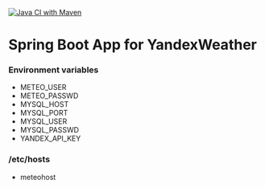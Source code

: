 [![Java CI with Maven](https://github.com/m4j-git/meteo-ya/actions/workflows/maven.yml/badge.svg)](https://github.com/m4j-git/meteo-ya/actions/workflows/maven.yml)

# Spring Boot App for YandexWeather

### Environment variables
* METEO_USER
* METEO_PASSWD
* MYSQL_HOST
* MYSQL_PORT
* MYSQL_USER
* MYSQL_PASSWD
* YANDEX_API_KEY

### /etc/hosts
* meteohost
